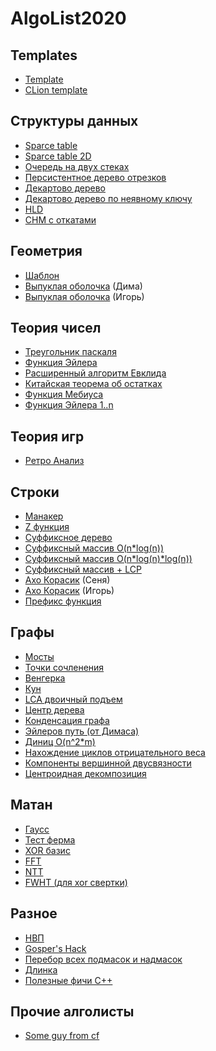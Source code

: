 # AlgoList2020
## Templates
* [Template](https://github.com/Skeef79/AlgoList2020/blob/main/template.cpp)
* [CLion template](https://github.com/Skeef79/AlgoList2020/blob/main/template_clion.cpp)
## Структуры данных
* [Sparce table](https://github.com/Skeef79/AlgoList2020/blob/main/Data%20structures/sparce_table.cpp)
* [Sparce table 2D](https://github.com/Skeef79/AlgoList2020/blob/main/Data%20structures/sparce_table2D.cpp)
* [Очередь на двух стеках](https://github.com/Skeef79/AlgoList2020/blob/main/Data%20structures/two_stack_queue.cpp)
* [Персистентное дерево отрезков](https://github.com/Skeef79/AlgoList2020/blob/main/Data%20structures/persistent_segment_tree.cpp)
* [Декартово дерево](https://github.com/Skeef79/AlgoList2020/blob/main/Data%20structures/treap.cpp)
* [Декартово дерево по неявному ключу](https://github.com/Skeef79/AlgoList2020/blob/main/Data%20structures/treap_implicit.cpp)
* [HLD](https://github.com/Skeef79/AlgoList2020/blob/main/Graphs/hld.cpp)
* [СНМ с откатами](https://github.com/Skeef79/AlgoList2020/blob/main/Data%20structures/dsu_with_rollbacks.cpp)
## Геометрия
* [Шаблон](https://github.com/Skeef79/AlgoList2020/blob/main/geometry/template.cpp)
* [Выпуклая оболочка](https://github.com/Skeef79/AlgoList2020/blob/main/geometry/convex_hull.cpp) (Дима)
* [Выпуклая оболочка](https://github.com/Skeef79/AlgoList2020/blob/main/geometry/graham.cpp) (Игорь)
## Теория чисел
* [Треугольник паскаля](https://github.com/Skeef79/AlgoList2020/blob/main/Number%20Theory/pascal_triangle.cpp)
* [Функция Эйлера](https://github.com/Skeef79/AlgoList2020/blob/main/Number%20Theory/euler_function.cpp)
* [Расширенный алгоритм Евклида](https://github.com/Skeef79/AlgoList2020/blob/main/Number%20Theory/extended_gcd.cpp)
* [Китайская теорема об остатках](https://github.com/Skeef79/AlgoList2020/blob/main/Number%20Theory/Chinese%20Remainder%20Theorem.cpp)
* [Функция Мебиуса](https://github.com/Skeef79/AlgoList2020/blob/main/Number%20Theory/mobius_function.cpp)
* [Функция Эйлера 1..n](https://github.com/Skeef79/AlgoList2020/blob/main/Number%20Theory/phi_upton.cpp)
## Теория игр
* [Ретро Анализ](https://github.com/Skeef79/AlgoList2020/blob/main/Games/retro_analysis.cpp)
## Строки
* [Манакер](https://github.com/Skeef79/AlgoList2020/blob/main/Strings/manachers_algo.cpp)
* [Z функция](https://github.com/Skeef79/AlgoList2020/blob/main/Strings/z_function.cpp)
* [Суффиксное дерево](https://github.com/Skeef79/AlgoList2020/blob/main/Strings/SuffixTree.cpp)
* [Суффиксный массив O(n*log(n))](https://github.com/Skeef79/AlgoList2020/blob/main/Strings/suffix_array.cpp)
* [Суффиксный массив O(n*log(n)*log(n))](https://github.com/Skeef79/AlgoList2020/blob/main/Strings/suffix_array_log2.cpp)
* [Суффиксный массив + LCP](https://github.com/Skeef79/AlgoList2020/blob/main/Strings/suff_array_with_lcp.cpp)
* [Ахо Корасик](https://github.com/Skeef79/AlgoList2020/blob/main/Strings/aho_korasik.cpp) (Сеня)
* [Ахо Корасик](https://github.com/Skeef79/AlgoList2020/blob/main/Strings/igor_aho_corasick.cpp) (Игорь)
* [Префикс функция](https://github.com/Skeef79/AlgoList2020/blob/main/Strings/prefix_function.cpp)
## Графы
* [Мосты](https://github.com/Skeef79/AlgoList2020/blob/main/Graphs/bridges.cpp)
* [Точки сочленения](https://github.com/Skeef79/AlgoList2020/blob/main/Graphs/cut_points.cpp)
* [Венгерка](https://github.com/Skeef79/AlgoList2020/blob/main/Graphs/hungarian_algorithm.cpp)
* [Кун](https://github.com/Skeef79/AlgoList2020/blob/main/Graphs/kuhn.cpp)
* [LCA двоичный подъем](https://github.com/Skeef79/AlgoList2020/blob/main/Graphs/lca_binary_lifting.cpp)
* [Центр дерева](https://github.com/Skeef79/AlgoList2020/blob/main/Graphs/tree_center.cpp)
* [Конденсация графа](https://github.com/Skeef79/AlgoList2020/blob/main/Graphs/condensation.cpp)
* [Эйлеров путь (от Димаса)](https://github.com/Skeef79/AlgoList2020/blob/main/Graphs/euler_path(recursive).cpp)
* [Диниц O(n^2*m)](https://github.com/Skeef79/AlgoList2020/blob/main/Graphs/dinic.cpp)
* [Нахождение циклов отрицательного веса](https://github.com/Skeef79/AlgoList2020/blob/main/Graphs/negative_cycles.cpp)
* [Компоненты вершинной двусвязности](https://github.com/Skeef79/AlgoList2020/blob/main/Graphs/biconnected_comps.cpp)
* [Центроидная декомпозиция](https://github.com/Skeef79/AlgoList2020/blob/main/Graphs/centroid_decomposition.cpp)
## Матан
* [Гаусс](https://github.com/Skeef79/AlgoList2020/blob/main/Math/gauss.cpp)
* [Тест ферма](https://github.com/Skeef79/AlgoList2020/blob/main/Math/Ferma%20test)
* [XOR базис](https://github.com/Skeef79/AlgoList2020/blob/main/Math/xor_basis.cpp)
* [FFT](https://github.com/Skeef79/AlgoList2020/blob/main/Math/FFT.cpp)
* [NTT](https://github.com/Skeef79/AlgoList2020/blob/main/Math/NTT.cpp)
* [FWHT (для xor свертки)](https://github.com/Skeef79/AlgoList2020/blob/main/Math/xor_transform.cpp)
## Разное
* [НВП](https://github.com/Skeef79/AlgoList2020/blob/main/Other/LIS.cpp)
* [Gosper's Hack](https://github.com/Skeef79/AlgoList2020/blob/main/Other/gospers_hack.cpp)
* [Перебор всех подмасок и надмасок](https://github.com/Skeef79/AlgoList2020/blob/main/Other/iterate_submasks.cpp)
* [Длинка](https://github.com/Skeef79/AlgoList2020/blob/main/Other/dlinka.cpp)
* [Полезные фичи С++](https://github.com/Skeef79/AlgoList2020/blob/main/c%2B%2B%20feautres/features.cpp)
## Прочие алголисты
* [Some guy from cf](https://github.com/ShahjalalShohag/code-library)
